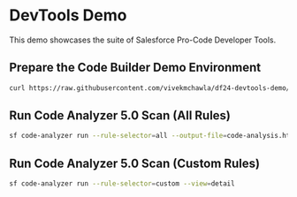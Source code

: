 # DevTools Demo

This demo showcases the suite of Salesforce Pro-Code Developer Tools.

## Prepare the Code Builder Demo Environment

```bash
curl https://raw.githubusercontent.com/vivekmchawla/df24-devtools-demo/main/setup-df24-devtools-demo | bash
```

## Run Code Analyzer 5.0 Scan (All Rules)
```bash
sf code-analyzer run --rule-selector=all --output-file=code-analysis.html
```

## Run Code Analyzer 5.0 Scan (Custom Rules)
```bash
sf code-analyzer run --rule-selector=custom --view=detail
```
